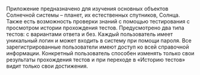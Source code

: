 Приложение предназначено для изучения основных объектов Солнечной системы – планет, их естественных спутников, Солнца. Также есть возможность проверки знаний с помощью тестирования с просмотром истории прохождения тестов. Предусмотрено два типа тестов: с вариантами ответа и без.
  Каждый пользователь имеет уникальный логин и может входить в систему при помощи пароля. Все зарегистрированные пользователи имеют доступ ко всей справочной информации. Конкретный пользователь способен изменять только свои результаты прохождения тестов и при переходе в «Историю тестов» видит только свои достижения.

  
